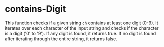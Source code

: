 # contains-Digit
This function checks if a given string `ch` contains at least one digit (0-9). It iterates over each character of the input string and checks if the character is a digit ('0' to '9'). If any digit is found, it returns true. If no digit is found after iterating through the entire string, it returns false.
